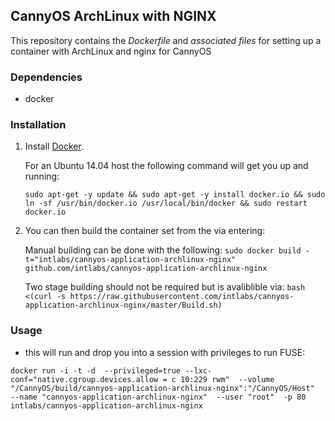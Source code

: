 ## CannyOS ArchLinux with NGINX


This repository contains the *Dockerfile* and *associated files* for setting up a container with ArchLinux and nginx for CannyOS

### Dependencies

* docker


### Installation

1. Install [Docker](https://www.docker.io/).

	For an Ubuntu 14.04 host the following command will get you up and running:

	`sudo apt-get -y update && sudo apt-get -y install docker.io && sudo ln -sf /usr/bin/docker.io /usr/local/bin/docker && sudo restart docker.io`

2. You can then build the container set from the via entering:

	Manual building can be done with the following:
	`sudo docker build -t="intlabs/cannyos-application-archlinux-nginx" github.com/intlabs/cannyos-application-archlinux-nginx`

	Two stage building should not be required but is avaliblible via:
	`bash <(curl -s https://raw.githubusercontent.com/intlabs/cannyos-application-archlinux-nginx/master/Build.sh)`

	
### Usage

* this will run and drop you into a session with privileges to run FUSE:

`docker run -i -t -d  --privileged=true --lxc-conf="native.cgroup.devices.allow = c 10:229 rwm"  --volume "/CannyOS/build/cannyos-application-archlinux-nginx":"/CannyOS/Host"  --name "cannyos-application-archlinux-nginx"  --user "root"  -p 80 intlabs/cannyos-application-archlinux-nginx`
